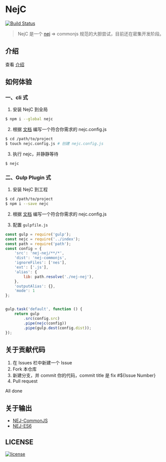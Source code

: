 # NejC
[![Build Status][travis-image]][travis-url]
> NejC 是一个 [nej](https://github.com/genify/nej) => commonjs 规范的大胆尝试，目前还在密集开发阶段。

## 介绍
查看 [介绍](./docs/intro.md)
 
## 如何体验
### 一、cli 式
1. 安装 NejC 到全局
```bash
$ npm i --global nejc
```

2. 根据 [文档](./docs/start.md) 编写一个符合你需求的 nejc.config.js
```bash
$ cd /path/to/project
$ touch nejc.config.js # 创建 nejc.config.js
```
3. 执行 nejc，并静静等待
```bash
$ nejc
```

### 二、Gulp Plugin 式
1. 安装 NejC 到工程
```bash
$ cd /path/to/project
$ npm i --save nejc
```
2. 根据 [文档](./docs/start.md) 编写一个符合你需求的 nejc.config.js

3. 配置 `gulpfile.js`
```javascript
const gulp = require('gulp');
const nejc = require('../index');
const path = require('path');
const config = {
    'src': 'nej-nej/**/*',
    'dist': 'nej-commonjs',
    'ignoreFiles': ['nes'],
    'ext': ['.js'],
    'alias': {
        lib: path.resolve('./nej-nej'),
    },
    'outputAlias': {},
    'mode': 1
};


gulp.task('default', function () {
    return gulp
        .src(config.src)
        .pipe(nejc(config))
        .pipe(gulp.dest(config.dist));
});
```


## 关于贡献代码
1. 在 Issues 栏中新建一个 Issue
2. Fork 本仓库
3. 新建分支，并 commit 你的代码，commit title 是 fix #${Issue Number}
4. Pull request

All done

## 关于输出
* [NEJ-CommonJS](https://www.npmjs.com/package/nej-commonjs) 
* [NEJ-ES6](https://www.npmjs.com/package/nej-es6) 

## LICENSE
[![license][license-image]][license-url]

[license-url]: https://github.com/kaola-fed/NEK/blob/master/LICENSE
[license-image]: https://img.shields.io/github/license/kaola-fed/NEK.svg

[travis-image]: https://travis-ci.org/kaola-fed/NejC.svg?branch=master
[travis-url]: https://travis-ci.org/kaola-fed/NejC

